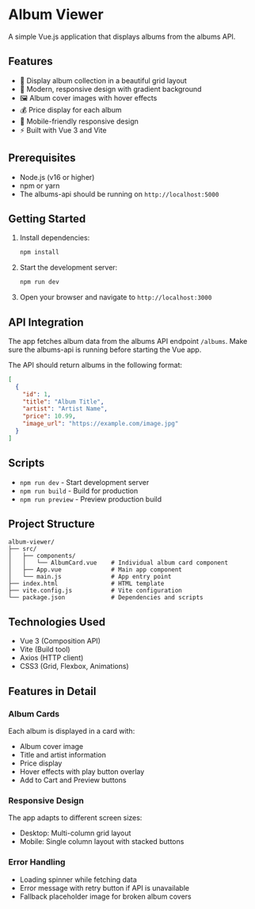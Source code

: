 # Album Viewer

A simple Vue.js application that displays albums from the albums API.

## Features

- 🎵 Display album collection in a beautiful grid layout
- 🎨 Modern, responsive design with gradient background
- 🖼️ Album cover images with hover effects
- 💰 Price display for each album
- 📱 Mobile-friendly responsive design
- ⚡ Built with Vue 3 and Vite

## Prerequisites

- Node.js (v16 or higher)
- npm or yarn
- The albums-api should be running on `http://localhost:5000`

## Getting Started

1. Install dependencies:
   ```bash
   npm install
   ```

2. Start the development server:
   ```bash
   npm run dev
   ```

3. Open your browser and navigate to `http://localhost:3000`

## API Integration

The app fetches album data from the albums API endpoint `/albums`. Make sure the albums-api is running before starting the Vue app.

The API should return albums in the following format:
```json
[
  {
    "id": 1,
    "title": "Album Title",
    "artist": "Artist Name",
    "price": 10.99,
    "image_url": "https://example.com/image.jpg"
  }
]
```

## Scripts

- `npm run dev` - Start development server
- `npm run build` - Build for production
- `npm run preview` - Preview production build

## Project Structure

```
album-viewer/
├── src/
│   ├── components/
│   │   └── AlbumCard.vue    # Individual album card component
│   ├── App.vue              # Main app component
│   └── main.js              # App entry point
├── index.html               # HTML template
├── vite.config.js           # Vite configuration
└── package.json             # Dependencies and scripts
```

## Technologies Used

- Vue 3 (Composition API)
- Vite (Build tool)
- Axios (HTTP client)
- CSS3 (Grid, Flexbox, Animations)

## Features in Detail

### Album Cards
Each album is displayed in a card with:
- Album cover image
- Title and artist information
- Price display
- Hover effects with play button overlay
- Add to Cart and Preview buttons

### Responsive Design
The app adapts to different screen sizes:
- Desktop: Multi-column grid layout
- Mobile: Single column layout with stacked buttons

### Error Handling
- Loading spinner while fetching data
- Error message with retry button if API is unavailable
- Fallback placeholder image for broken album covers
